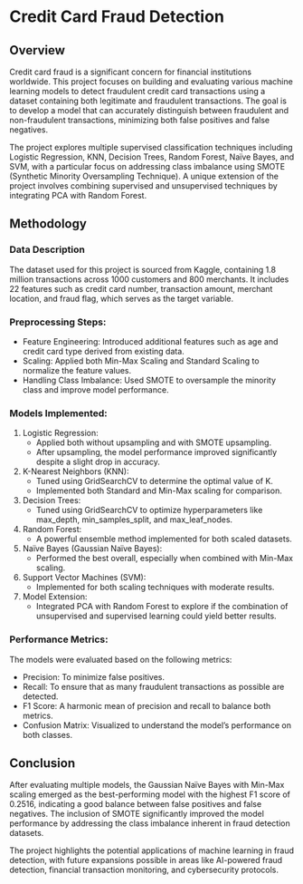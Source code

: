 # Credit Card Fraud Detection
## Overview

Credit card fraud is a significant concern for financial institutions worldwide. This project focuses on building and evaluating various machine learning models to detect fraudulent credit card transactions using a dataset containing both legitimate and fraudulent transactions. The goal is to develop a model that can accurately distinguish between fraudulent and non-fraudulent transactions, minimizing both false positives and false negatives.

The project explores multiple supervised classification techniques including Logistic Regression, KNN, Decision Trees, Random Forest, Naïve Bayes, and SVM, with a particular focus on addressing class imbalance using SMOTE (Synthetic Minority Oversampling Technique). A unique extension of the project involves combining supervised and unsupervised techniques by integrating PCA with Random Forest.

## Methodology
### Data Description
The dataset used for this project is sourced from Kaggle, containing 1.8 million transactions across 1000 customers and 800 merchants. It includes 22 features such as credit card number, transaction amount, merchant location, and fraud flag, which serves as the target variable.

### Preprocessing Steps:
- Feature Engineering: Introduced additional features such as age and credit card type derived from existing data.
- Scaling: Applied both Min-Max Scaling and Standard Scaling to normalize the feature values.
- Handling Class Imbalance: Used SMOTE to oversample the minority class and improve model performance.

### Models Implemented:
1. Logistic Regression:
   - Applied both without upsampling and with SMOTE upsampling.
   - After upsampling, the model performance improved significantly despite a slight drop in accuracy.
2. K-Nearest Neighbors (KNN):
   - Tuned using GridSearchCV to determine the optimal value of K.
   - Implemented both Standard and Min-Max scaling for comparison.
3. Decision Trees:
   - Tuned using GridSearchCV to optimize hyperparameters like max_depth, min_samples_split, and max_leaf_nodes.
4. Random Forest:
   - A powerful ensemble method implemented for both scaled datasets.
5. Naïve Bayes (Gaussian Naïve Bayes):
   - Performed the best overall, especially when combined with Min-Max scaling.
6. Support Vector Machines (SVM):
   - Implemented for both scaling techniques with moderate results.
7. Model Extension:
   - Integrated PCA with Random Forest to explore if the combination of unsupervised and supervised learning could yield better results.

### Performance Metrics:
The models were evaluated based on the following metrics:
- Precision: To minimize false positives.
- Recall: To ensure that as many fraudulent transactions as possible are detected.
- F1 Score: A harmonic mean of precision and recall to balance both metrics.
- Confusion Matrix: Visualized to understand the model’s performance on both classes.

## Conclusion
After evaluating multiple models, the Gaussian Naïve Bayes with Min-Max scaling emerged as the best-performing model with the highest F1 score of 0.2516, indicating a good balance between false positives and false negatives. The inclusion of SMOTE significantly improved the model performance by addressing the class imbalance inherent in fraud detection datasets.

The project highlights the potential applications of machine learning in fraud detection, with future expansions possible in areas like AI-powered fraud detection, financial transaction monitoring, and cybersecurity protocols.
